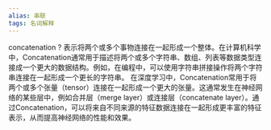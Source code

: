 ```yaml
---
alias: 串联
tags: 名词解释 
---
```

concatenation
?
表示将两个或多个事物连接在一起形成一个整体。在计算机科学中，Concatenation通常用于描述将两个或多个字符串、数组、列表等数据类型连接成一个更大的数据结构。例如，在编程中，可以使用字符串拼接操作将两个字符串连接在一起形成一个更长的字符串。
在深度学习中，Concatenation常用于将两个或多个张量（tensor）连接在一起形成一个更大的张量。这通常发生在神经网络的某些层中，例如合并层（merge layer）或连接层（concatenate layer）。通过Concatenation，可以将来自不同来源的特征数据连接在一起形成更丰富的特征表示，从而提高神经网络的性能和效果。
<!--SR:!2023-05-19,1,230-->

